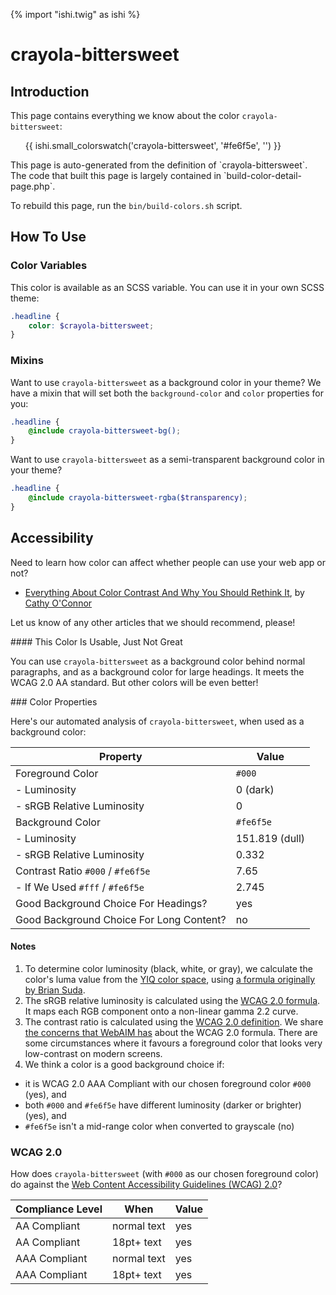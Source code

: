 {% import "ishi.twig" as ishi %}
# crayola-bittersweet

## Introduction

This page contains everything we know about the color `crayola-bittersweet`:

<div class="grid">
    <div class="cell">
        <div class="swatch">
            <ul>
                {{ ishi.small_colorswatch('crayola-bittersweet', '#fe6f5e', '') }}
            </ul>
        </div>
    </div>
</div>

<div class="callout callout--info" markdown="1">
This page is auto-generated from the definition of `crayola-bittersweet`. The code that built this page is largely contained in `build-color-detail-page.php`.

To rebuild this page, run the `bin/build-colors.sh` script.
</div>

## How To Use

### Color Variables

This color is available as an SCSS variable. You can use it in your own SCSS theme:

```scss
.headline {
    color: $crayola-bittersweet;
}
```

### Mixins

Want to use `crayola-bittersweet` as a background color in your theme? We have a mixin that will set both the `background-color` and `color` properties for you:

```scss
.headline {
    @include crayola-bittersweet-bg();
}
```

Want to use `crayola-bittersweet` as a semi-transparent background color in your theme?

```scss
.headline {
    @include crayola-bittersweet-rgba($transparency);
}
```

## Accessibility

Need to learn how color can affect whether people can use your web app or not?

* [Everything About Color Contrast And Why You Should Rethink It](https://www.smashingmagazine.com/2014/10/color-contrast-tips-and-tools-for-accessibility/), by [Cathy O'Connor](http://www.twitter.com/cagocon)

Let us know of any other articles that we should recommend, please!
<div class="callout callout--warning" markdown="1">
#### This Color Is Usable, Just Not Great

You can use `crayola-bittersweet` as a background color behind normal paragraphs, and as a background color for large headings. It meets the WCAG 2.0 AA standard. But other colors will be even better!
</div>
### Color Properties

Here's our automated analysis of `crayola-bittersweet`, when used as a background color:

Property | Value
---------|------
Foreground Color | `#000`
- Luminosity | 0 (dark)
- sRGB Relative Luminosity | 0
Background Color | `#fe6f5e`
- Luminosity | 151.819 (dull)
- sRGB Relative Luminosity | 0.332
Contrast Ratio `#000` / `#fe6f5e` | 7.65
- If We Used `#fff` / `#fe6f5e` | 2.745
Good Background Choice For Headings? | yes
Good Background Choice For Long Content? | no

#### Notes

1. To determine color luminosity (black, white, or gray), we calculate the color's luma value from the [YIQ color space](https://en.wikipedia.org/wiki/YIQ), using [a formula originally by Brian Suda](https://24ways.org/2010/calculating-color-contrast/).
1. The sRGB relative luminosity is calculated using the [WCAG 2.0 formula](https://www.w3.org/TR/WCAG20/#relativeluminancedef). It maps each RGB component onto a non-linear gamma 2.2 curve.
1. The contrast ratio is calculated using the [WCAG 2.0 definition](https://www.w3.org/TR/2008/REC-WCAG20-20081211/#contrast-ratiodef). We share [the concerns that WebAIM has](http://webaim.org/blog/wcag-2-1-feedback/) about the WCAG 2.0 formula. There are some circumstances where it favours a foreground color that looks very low-contrast on modern screens.
1. We think a color is a good background choice if:
  - it is WCAG 2.0 AAA Compliant with our chosen foreground color `#000` (yes), and
  - both `#000` and `#fe6f5e` have different luminosity (darker or brighter) (yes), and
  - `#fe6f5e` isn't a mid-range color when converted to grayscale (no)

### WCAG 2.0

How does `crayola-bittersweet` (with `#000` as our chosen foreground color) do against the [Web Content Accessibility Guidelines (WCAG) 2.0](https://www.w3.org/TR/WCAG20/)?

Compliance Level | When | Value
-----------------|------|------
AA Compliant | normal text | yes
AA Compliant | 18pt+ text | yes
AAA Compliant | normal text | yes
AAA Compliant | 18pt+ text | yes